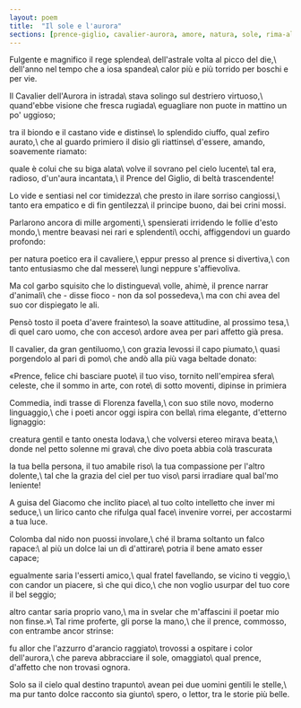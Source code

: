 ```yaml
---
layout: poem
title:  "Il sole e l'aurora"
sections: [prence-giglio, cavalier-aurora, amore, natura, sole, rima-alternata, poesie, italiano]
---
```


Fulgente e magnifico il rege splendea\\
dell'astrale volta al picco del die,\\
dell'anno nel tempo che a iosa spandea\\
calor più e più torrido per boschi e per vie.

Il Cavalier dell'Aurora in istrada\\
stava solingo sul destriero virtuoso,\\
quand'ebbe visione che fresca rugiada\\
eguagliare non puote in mattino un po' uggioso;

tra il biondo e il castano vide e distinse\\
lo splendido ciuffo, qual zefiro aurato,\\
che al guardo primiero il disio gli riattinse\\
d'essere, amando, soavemente riamato:

quale è colui che su biga alata\\
volve il sovrano pel cielo lucente\\
tal era, radioso, d'un'aura incantata,\\
il Prence del Giglio, di beltà trascendente!

Lo vide e sentiasi nel cor timidezza\\
che presto in ilare sorriso cangiossi,\\
tanto era empatico e di fin gentilezza\\
il principe buono, dai bei crini mossi.

Parlarono ancora di mille argomenti,\\
spensierati irridendo le follie d'esto mondo,\\
mentre beavasi nei rari e splendenti\\
occhi, affiggendovi un guardo profondo:

per natura poetico era il cavaliere,\\
eppur presso al prence si divertiva,\\
con tanto entusiasmo che dal messere\\
lungi neppure s'affievoliva.

Ma col garbo squisito che lo distingueva\\
volle, ahimè, il prence narrar d'animali\\
che - disse fioco - non da sol possedeva,\\
ma con chi avea del suo cor dispiegato le ali.

Pensò tosto il poeta d'avere frainteso\\
la soave attitudine, al prossimo tesa,\\
di quel caro uomo, che con acceso\\
ardore avea per pari affetto già presa.

Il cavalier, da gran gentiluomo,\\
con grazia levossi il capo piumato,\\
quasi porgendolo al pari di pomo\\
che andò alla più vaga beltade donato:

«Prence, felice chi basciare puote\\
il tuo viso, tornito nell'empirea sfera\\
celeste, che il sommo in arte, con rote\\
di sotto moventi, dipinse in primiera

Commedia, indi trasse di Florenza favella,\\
con suo stile novo, moderno linguaggio,\\
che i poeti ancor oggi ispira con bella\\
rima elegante, d'etterno lignaggio:

creatura gentil e tanto onesta lodava,\\
che volversi etereo mirava beata,\\
donde nel petto solenne mi grava\\
che divo poeta abbia colà trascurata

la tua bella persona, il tuo amabile riso\\
la tua compassione per l'altro dolente,\\
tal che la grazia del ciel per tuo viso\\
parsi irradiare qual bal'mo leniente!

A guisa del Giacomo che inclito piace\\
al tuo colto intelletto che inver mi seduce,\\
un lirico canto che rifulga qual face\\
invenire vorrei, per accostarmi a tua luce.

Colomba dal nido non puossi involare,\\
ché il brama soltanto un falco rapace:\\
al più un dolce lai un dì d'attirare\\
potria il bene amato esser capace;

egualmente saria l'esserti amico,\\
qual fratel favellando, se vicino ti veggio,\\
con candor un piacere, sì che qui dico,\\
che non voglio usurpar del tuo core il bel seggio;

altro cantar saria proprio vano,\\
ma in svelar che m'affascini il poetar mio non finse.»\\
Tal rime proferte, gli porse la mano,\\
che il prence, commosso, con entrambe ancor strinse:

fu allor che l'azzurro d'arancio raggiato\\
trovossi a ospitare i color dell'aurora,\\
che pareva abbracciare il sole, omaggiato\\
qual prence, d'affetto che non trovasi ognora.

Solo sa il cielo qual destino trapunto\\
avean pei due uomini gentili le stelle,\\
ma pur tanto dolce racconto sia giunto\\
spero, o lettor, tra le storie più belle.
